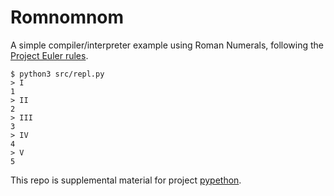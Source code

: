 # Romnomnom

A simple compiler/interpreter example using Roman Numerals, following the [Project Euler rules](https://projecteuler.net/about=roman_numerals).

```
$ python3 src/repl.py
> I
1
> II
2
> III
3
> IV
4
> V
5
```

This repo is supplemental material for project [pypethon](https://github.com/tsclausing/pypethon).
